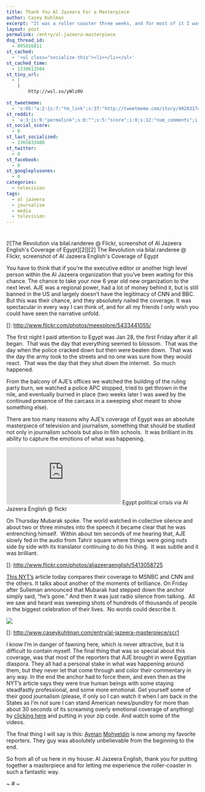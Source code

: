 ```yaml
---
title: Thank You Al Jazeera For a Masterpiece
author: Casey Kuhlman
excerpt: "It was a roller coaster three weeks, and for most of it I was watching Al Jazeera English.  It is difficult to describe what a fantastic job the network did at telling this story in details big and small such that an Egypt newbie like me could understand and the context and could see the pressure points and things to watch for. In any event, I'd like to try because it was a job phenomenally well done. "
layout: post
permalink: /entry/al-jazeera-masterpiece
dsq_thread_id:
  - 895816811
st_cached:
  - '<ul class="socialize-this"><li></li></ul>'
st_cached_time:
  - 1330613504
st_tiny_url:
  - |
    |
        http://wsl.so/yWlz0U
        
st_tweetmeme:
  - 's:85:"a:2:{s:7:"tm_link";s:37:"http://tweetmeme.com/story/4028317480";s:9:"url_count";i:1;}";'
st_reddit:
  - 'a:3:{s:9:"permalink";s:0:"";s:5:"score";i:0;s:12:"num_comments";i:0;}'
st_social_score:
  - 0
st_last_socialized:
  - 1365833408
st_twitter:
  - 0
st_facebook:
  - 0
st_googleplusones:
  - 0
categories:
  - television
tags:
  - al jazeera
  - journalism
  - media
  - television
---
```

# 

[![The Revolution via bilal.randeree @ Flickr, screenshot of Al Jazeera English's Coverage of Egypt][2]][2]
The Revolution via bilal.randeree @ Flickr, screenshot of Al Jazeera English's Coverage of Egypt

You have to think that if you’re the executive editor or another high level person within the Al Jazeera organization that you’ve been waiting for this chance. The chance to take your now 6 year old new organization to the next level. AJE was a regional power, had a lot of money behind it, but is still banned in the US and largely doesn’t have the legitimacy of CNN and BBC. But this was their chance, and they absolutely nailed the coverage. It was spectacular in every way I can think of, and for all my friends I only wish you could have seen the narrative unfold.

 []: http://www.flickr.com/photos/meexplore/5433441055/

The first night I paid attention to Egypt was Jan 28, the first Friday after it all began.  That was the day that everything seemed to blossom.  That was the day when the police cracked down but then were beaten down.  That was the day the army took to the streets and no one was sure how they would react.  That was the day that they shut down the internet.  So much happened.

From the balcony of AJE’s offices we watched the building of the ruling party burn, we watched a police APC stopped, tried to get thrown in the nile, and eventually burned in place (two weeks later I was awed by the continued presence of the carcass in a sweeping shot meant to show something else).

There are too many reasons why AJE’s coverage of Egypt was an absolute masterpiece of television and journalism, something that should be studied not only in journalism schools but also in film schools.  It was brilliant in its ability to capture the emotions of what was happening.

[![Egypt political crisis via Al Jazeera English @ flickr][3]][3]
Egypt political crisis via Al Jazeera English @ flickr

On Thursday Mubarak spoke. The world watched in collective silence and about two or three minutes into the speech it became clear that he was entrenching himself.  Within about ten seconds of me hearing that, AJE slowly fed in the audio from Tahrir square where things were going nuts side by side with its translator continuing to do his thing.  It was subtle and it was brilliant.

 []: http://www.flickr.com/photos/aljazeeraenglish/5413058725

[This NYT’s][3] article today compares their coverage to MSNBC and CNN and the others. It talks about another of the moments of brilliance. On Friday after Sulieman announced that Mubarak had stepped down the anchor simply said, “he’s gone.” And then it was just radio silence from talking.  All we saw and heard was sweeping shots of hundreds of thousands of people in the biggest celebration of their lives.  No words could describe it.

 [3]: http://www.nytimes.com/2011/02/12/world/middleeast/12watch.html?_r=1

[![][5]][5]

 []: http://www.caseykuhlman.com/entry/al-jazeera-masterpiece/scr1

I know I’m in danger of fawning here, which is never attractive, but it is difficult to contain myself. The final thing that was so special about this coverage, was that most of the reporters that AJE brought in were Egyptian diaspora. They all had a personal stake in what was happening around them, but they never let that come through and color their commentary in any way. In the end the anchor had to force them, and even then as the NYT’s article says they were true human beings with some staying steadfastly professional, and some more emotional. Get yourself some of their good journalism (please, if only so I can watch it when I am back in the States as I’m not sure I can stand American news/punditry for more than about 30 seconds of its screaming overly emotional coverage of anything) by [clicking here][5] and putting in your zip code. And watch some of the videos.

 [5]: http://english.aljazeera.net/

The final thing I will say is this: [Ayman][6] [Mohyeldin][7] is now among my favorite reporters. They guy was absolutely unbelievable from the beginning to the end.

 [6]: http://english.aljazeera.net/category/person/ayman-mohyeldin
 [7]: http://twitter.com/#!/aymanm

So from all of us here in my house: Al Jazeera English, thank you for putting together a masterpiece and for letting me experience the roller-coaster in such a fantastic way.

~ # ~